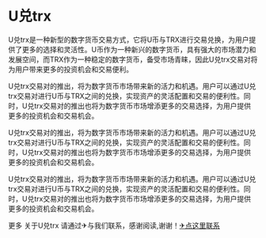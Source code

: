 # U兑trx

U兑trx是一种新型的数字货币交易方式，它将U币与TRX进行交易兑换，为用户提供了更多的选择和灵活性。U币作为一种新兴的数字货币，具有强大的市场潜力和发展空间，而TRX作为一种稳定的数字货币，备受市场青睐，因此U兑trx交易对将为用户带来更多的投资机会和交易便利。

U兑trx交易对的推出，将为数字货币市场带来新的活力和机遇。用户可以通过U兑trx交易对进行U币与TRX之间的兑换，实现资产的灵活配置和交易的便利性。同时，U兑trx交易对的推出也将为数字货币市场增添更多的交易选择，为用户提供更多的投资机会和交易机会。

U兑trx交易对的推出，将为数字货币市场带来新的活力和机遇。用户可以通过U兑trx交易对进行U币与TRX之间的兑换，实现资产的灵活配置和交易的便利性。同时，U兑trx交易对的推出也将为数字货币市场增添更多的交易选择，为用户提供更多的投资机会和交易机会。

U兑trx交易对的推出，将为数字货币市场带来新的活力和机遇。用户可以通过U兑trx交易对进行U币与TRX之间的兑换，实现资产的灵活配置和交易的便利性。同时，U兑trx交易对的推出也将为数字货币市场增添更多的交易选择，为用户提供更多的投资机会和交易机会。

更多 关于U兑trx 请通过✈与我们联系，感谢阅读,谢谢！[✈点这里联系](https://ww.k02.cc)